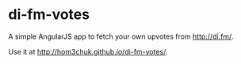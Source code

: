 # di-fm-votes
A simple AngularJS app to fetch your own upvotes from http://di.fm/.

Use it at http://hom3chuk.github.io/di-fm-votes/.
